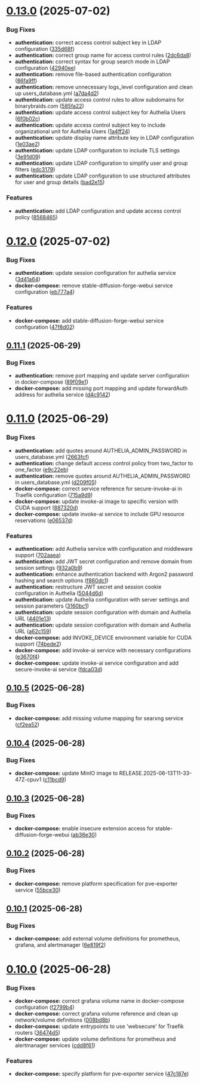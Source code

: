 # [0.13.0](https://github.com/binary-braids/docker-homelab/compare/v0.12.0...v0.13.0) (2025-07-02)


### Bug Fixes

* **authentication:** correct access control subject key in LDAP configuration ([335d68f](https://github.com/binary-braids/docker-homelab/commit/335d68fcd900fe67d84e783d64cf6471934e35d8))
* **authentication:** correct group name for access control rules ([2dc6da8](https://github.com/binary-braids/docker-homelab/commit/2dc6da8f16f16e2d3b34a777204d778d58db6896))
* **authentication:** correct syntax for group search mode in LDAP configuration ([42940ee](https://github.com/binary-braids/docker-homelab/commit/42940eede12289d5885d903c1923ac4c1945a5cc))
* **authentication:** remove file-based authentication configuration ([86fa9ff](https://github.com/binary-braids/docker-homelab/commit/86fa9ff6db55845f2d386219f66e3dce916aa883))
* **authentication:** remove unnecessary logs_level configuration and clean up users_database.yml ([a7da4d2](https://github.com/binary-braids/docker-homelab/commit/a7da4d267b8f7db5fe887ae32249c6e4375afd59))
* **authentication:** update access control rules to allow subdomains for binarybraids.com ([585fa22](https://github.com/binary-braids/docker-homelab/commit/585fa22a89621218222af9c9ffd552c63842ce7b))
* **authentication:** update access control subject key for Authelia Users ([6f0b02c](https://github.com/binary-braids/docker-homelab/commit/6f0b02c1ba2e45bedb5d366d35e1a861b4a3d89f))
* **authentication:** update access control subject key to include organizational unit for Authelia Users ([1a4ff24](https://github.com/binary-braids/docker-homelab/commit/1a4ff2427e2c675b76f08c85db60f23b6938e9cf))
* **authentication:** update display name attribute key in LDAP configuration ([1e03ae2](https://github.com/binary-braids/docker-homelab/commit/1e03ae2f24fb8d07908ced937aec7b76f3bd6c2c))
* **authentication:** update LDAP configuration to include TLS settings ([3e91d09](https://github.com/binary-braids/docker-homelab/commit/3e91d099af8347657d38e53c4f0e33bbb1faa292))
* **authentication:** update LDAP configuration to simplify user and group filters ([edc3179](https://github.com/binary-braids/docker-homelab/commit/edc3179a13ad75b20c6d17ab41112f80d9440bd6))
* **authentication:** update LDAP configuration to use structured attributes for user and group details ([bad2e15](https://github.com/binary-braids/docker-homelab/commit/bad2e151460a30592751e5077fa37c696622b9fb))


### Features

* **authentication:** add LDAP configuration and update access control policy ([8568465](https://github.com/binary-braids/docker-homelab/commit/856846546e4039de0f9c9e1b1f44ebce1b408bce))



# [0.12.0](https://github.com/binary-braids/docker-homelab/compare/v0.11.1...v0.12.0) (2025-07-02)


### Bug Fixes

* **authentication:** update session configuration for authelia service ([3d41a64](https://github.com/binary-braids/docker-homelab/commit/3d41a6428b8968d88f1d9b18ef3d20970fbfa279))
* **docker-compose:** remove stable-diffusion-forge-webui service configuration ([eb777a4](https://github.com/binary-braids/docker-homelab/commit/eb777a4d950f2fd2e1a005be1ee40922d8b2ae1b))


### Features

* **docker-compose:** add stable-diffusion-forge-webui service configuration ([47f8d02](https://github.com/binary-braids/docker-homelab/commit/47f8d0265758f62db1c851800c560d69a8274a49))



## [0.11.1](https://github.com/binary-braids/docker-homelab/compare/v0.11.0...v0.11.1) (2025-06-29)


### Bug Fixes

* **authentication:** remove port mapping and update server configuration in docker-compose ([89f09e1](https://github.com/binary-braids/docker-homelab/commit/89f09e10d78f4fa1f4040a4cc3de74da993facba))
* **docker-compose:** add missing port mapping and update forwardAuth address for authelia service ([d4c9142](https://github.com/binary-braids/docker-homelab/commit/d4c91422cf5a93f0b922157c2c35bed90f92aef6))



# [0.11.0](https://github.com/binary-braids/docker-homelab/compare/v0.10.5...v0.11.0) (2025-06-29)


### Bug Fixes

* **authentication:** add quotes around AUTHELIA_ADMIN_PASSWORD in users_database.yml ([2663fcf](https://github.com/binary-braids/docker-homelab/commit/2663fcf3ba5eb593283ef0ed2eadbdbede0517c6))
* **authentication:** change default access control policy from two_factor to one_factor ([e9c22eb](https://github.com/binary-braids/docker-homelab/commit/e9c22eb08d95d2dafc581d4dc1a7c7454feb7f43))
* **authentication:** remove quotes around AUTHELIA_ADMIN_PASSWORD in users_database.yml ([d209f05](https://github.com/binary-braids/docker-homelab/commit/d209f0541440972377f2b26226f55376bc6d119a))
* **docker-compose:** correct service reference for secure-invoke-ai in Traefik configuration ([715a9d9](https://github.com/binary-braids/docker-homelab/commit/715a9d94d5311c35156c2a0e95ab51a381a8bae0))
* **docker-compose:** update invoke-ai image to specific version with CUDA support ([887320d](https://github.com/binary-braids/docker-homelab/commit/887320ded76c061cedd136f1215b7bf2d3cdcb3d))
* **docker-compose:** update invoke-ai service to include GPU resource reservations ([e06537d](https://github.com/binary-braids/docker-homelab/commit/e06537dc7505f373c99706b43adb471e7307c8c0))


### Features

* **authentication:** add Authelia service with configuration and middleware support ([702aaea](https://github.com/binary-braids/docker-homelab/commit/702aaeab2e462d2815a43ffc30378fb99f0fbf41))
* **authentication:** add JWT secret configuration and remove domain from session settings ([932a0b9](https://github.com/binary-braids/docker-homelab/commit/932a0b98974a0a23a08f504067d7e4506fa1b31c))
* **authentication:** enhance authentication backend with Argon2 password hashing and search options ([f860dc1](https://github.com/binary-braids/docker-homelab/commit/f860dc11ad6fd5653fe5478fdbd83c6b7e334de5))
* **authentication:** restructure JWT secret and session cookie configuration in Authelia ([5044d6d](https://github.com/binary-braids/docker-homelab/commit/5044d6d354fc1b1422b1b7fdcf91690f79c08b7f))
* **authentication:** update Authelia configuration with server settings and session parameters ([3160bc1](https://github.com/binary-braids/docker-homelab/commit/3160bc16cd8e9b2c69367702cdd0a62a4b5f7fef))
* **authentication:** update session configuration with domain and Authelia URL ([4401e13](https://github.com/binary-braids/docker-homelab/commit/4401e13ff92a319b1d27830e57098263745889f1))
* **authentication:** update session configuration with domain and Authelia URL ([a62c159](https://github.com/binary-braids/docker-homelab/commit/a62c159df5ad39c19b129fcd824ee221aae36880))
* **docker-compose:** add INVOKE_DEVICE environment variable for CUDA support ([74bede2](https://github.com/binary-braids/docker-homelab/commit/74bede294bec9f313356fb4735b6b1f441087a49))
* **docker-compose:** add invoke-ai service with necessary configurations ([e3670f4](https://github.com/binary-braids/docker-homelab/commit/e3670f4e6af9aea7eff7e56629e85d175ea0fe72))
* **docker-compose:** update invoke-ai service configuration and add secure-invoke-ai service ([fdca03d](https://github.com/binary-braids/docker-homelab/commit/fdca03d928a7f9135372f58f7825c310ba017060))



## [0.10.5](https://github.com/binary-braids/docker-homelab/compare/v0.10.4...v0.10.5) (2025-06-28)


### Bug Fixes

* **docker-compose:** add missing volume mapping for searxng service ([cf2ea52](https://github.com/binary-braids/docker-homelab/commit/cf2ea522a7f017e11b1259701b399a24bb4b062c))



## [0.10.4](https://github.com/binary-braids/docker-homelab/compare/v0.10.3...v0.10.4) (2025-06-28)


### Bug Fixes

* **docker-compose:** update MinIO image to RELEASE.2025-06-13T11-33-47Z-cpuv1 ([c11bcd9](https://github.com/binary-braids/docker-homelab/commit/c11bcd9c896bfc4004ff93f02bcfe74d867acd6f))



## [0.10.3](https://github.com/binary-braids/docker-homelab/compare/v0.10.2...v0.10.3) (2025-06-28)


### Bug Fixes

* **docker-compose:** enable insecure extension access for stable-diffusion-forge-webui ([ab36e30](https://github.com/binary-braids/docker-homelab/commit/ab36e302b4349b5d6620aec599d460023ba188c0))



## [0.10.2](https://github.com/binary-braids/docker-homelab/compare/v0.10.1...v0.10.2) (2025-06-28)


### Bug Fixes

* **docker-compose:** remove platform specification for pve-exporter service ([55bce30](https://github.com/binary-braids/docker-homelab/commit/55bce30aa5828dc6cbb952b20fc80aaf66e00030))



## [0.10.1](https://github.com/binary-braids/docker-homelab/compare/v0.10.0...v0.10.1) (2025-06-28)


### Bug Fixes

* **docker-compose:** add external volume definitions for prometheus, grafana, and alertmanager ([6e819f2](https://github.com/binary-braids/docker-homelab/commit/6e819f2428753c4a2cf7a35d9357aabeb7179272))



# [0.10.0](https://github.com/binary-braids/docker-homelab/compare/v0.9.0...v0.10.0) (2025-06-28)


### Bug Fixes

* **docker-compose:** correct grafana volume name in docker-compose configuration ([f2799b4](https://github.com/binary-braids/docker-homelab/commit/f2799b42b9ba0f982b0e9cf7e7ec827080e1231c))
* **docker-compose:** correct grafana volume reference and clean up network/volume definitions ([008bd8b](https://github.com/binary-braids/docker-homelab/commit/008bd8bd94037ab8fea3bf60ccb8bc2e28ff94b4))
* **docker-compose:** update entrypoints to use 'websecure' for Traefik routers ([36474d5](https://github.com/binary-braids/docker-homelab/commit/36474d5d6d96315769e91f81ff981f7994270a5f))
* **docker-compose:** update volume definitions for prometheus and alertmanager services ([cdd8f61](https://github.com/binary-braids/docker-homelab/commit/cdd8f610725d86f2bd0943e5c3178aadca3369e7))


### Features

* **docker-compose:** specify platform for pve-exporter service ([47c187e](https://github.com/binary-braids/docker-homelab/commit/47c187e06d0ec7421c7370bab97c4d625b5ca971))



